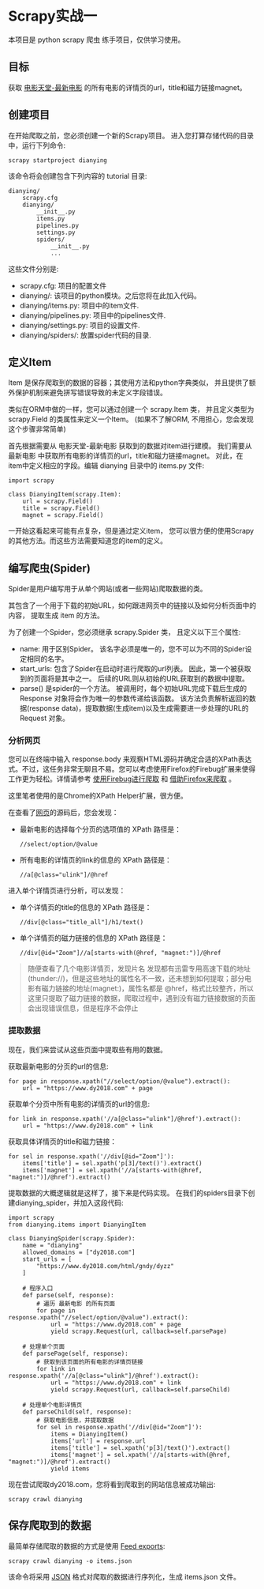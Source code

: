 # Scrapy实战一
本项目是 python scrapy 爬虫 练手项目，仅供学习使用。

## 目标
获取 [电影天堂-最新电影](https://www.dy2018.com/html/gndy/dyzz/) 的所有电影的详情页的url，title和磁力链接magnet。


## 创建项目
在开始爬取之前，您必须创建一个新的Scrapy项目。 进入您打算存储代码的目录中，运行下列命令:

    scrapy startproject dianying

该命令将会创建包含下列内容的 tutorial 目录:

    dianying/
        scrapy.cfg
        dianying/
            __init__.py
            items.py
            pipelines.py
            settings.py
            spiders/
                __init__.py
                ...

这些文件分别是:
- scrapy.cfg: 项目的配置文件
- dianying/: 该项目的python模块。之后您将在此加入代码。
- dianying/items.py: 项目中的item文件.
- dianying/pipelines.py: 项目中的pipelines文件.
- dianying/settings.py: 项目的设置文件.
- dianying/spiders/: 放置spider代码的目录.


## 定义Item
Item 是保存爬取到的数据的容器；其使用方法和python字典类似， 并且提供了额外保护机制来避免拼写错误导致的未定义字段错误。

类似在ORM中做的一样，您可以通过创建一个 scrapy.Item 类， 并且定义类型为 scrapy.Field 的类属性来定义一个Item。 (如果不了解ORM, 不用担心，您会发现这个步骤非常简单)

首先根据需要从 电影天堂-最新电影 获取到的数据对item进行建模。 我们需要从 最新电影 中获取所有电影的详情页的url，title和磁力链接magnet。 对此，在item中定义相应的字段。编辑 dianying 目录中的 items.py 文件:

    import scrapy

    class DianyingItem(scrapy.Item):
        url = scrapy.Field()
        title = scrapy.Field()
        magnet = scrapy.Field()

一开始这看起来可能有点复杂，但是通过定义item， 您可以很方便的使用Scrapy的其他方法。而这些方法需要知道您的item的定义。


## 编写爬虫(Spider)
Spider是用户编写用于从单个网站(或者一些网站)爬取数据的类。

其包含了一个用于下载的初始URL，如何跟进网页中的链接以及如何分析页面中的内容， 提取生成 item 的方法。

为了创建一个Spider，您必须继承 scrapy.Spider 类， 且定义以下三个属性:
- name: 用于区别Spider。 该名字必须是唯一的，您不可以为不同的Spider设定相同的名字。
- start_urls: 包含了Spider在启动时进行爬取的url列表。 因此，第一个被获取到的页面将是其中之一。 后续的URL则从初始的URL获取到的数据中提取。
- parse() 是spider的一个方法。 被调用时，每个初始URL完成下载后生成的 Response 对象将会作为唯一的参数传递给该函数。 该方法负责解析返回的数据(response data)，提取数据(生成item)以及生成需要进一步处理的URL的 Request 对象。


### 分析网页
您可以在终端中输入 response.body 来观察HTML源码并确定合适的XPath表达式。不过，这任务非常无聊且不易。您可以考虑使用Firefox的Firebug扩展来使得工作更为轻松。详情请参考 [使用Firebug进行爬取](http://scrapy-chs.readthedocs.io/zh_CN/latest/topics/firebug.html#topics-firebug) 和 [借助Firefox来爬取](http://scrapy-chs.readthedocs.io/zh_CN/latest/topics/firefox.html#topics-firefox) 。

这里笔者使用的是Chrome的XPath Helper扩展，很方便。

在查看了[网页](https://www.dy2018.com/html/gndy/dyzz/)的源码后，您会发现：
- 最新电影的选择每个分页的选项值的 XPath 路径是：

      //select/option/@value

- 所有电影的详情页的link的信息的 XPath 路径是：

      //a[@class="ulink"]/@href

进入单个详情页进行分析，可以发现：
- 单个详情页的title的信息的 XPath 路径是：

      //div[@class="title_all"]/h1/text()
- 单个详情页的磁力链接的信息的 XPath 路径是：

      //div[@id="Zoom"]//a[starts-with(@href, "magnet:")]/@href

> 随便查看了几个电影详情页，发现片名
发现都有迅雷专用高速下载的地址(thunder://)，但是这些地址的属性名不一致，还未想到如何提取；部分电影有磁力链接的地址(magnet:)，属性名都是 @href，格式比较整齐，所以这里只提取了磁力链接的数据，爬取过程中，遇到没有磁力链接数据的页面会出现错误信息，但是程序不会停止


### 提取数据
现在，我们来尝试从这些页面中提取些有用的数据。

获取最新电影的分页的url的信息:

    for page in response.xpath("//select/option/@value").extract():
        url = "https://www.dy2018.com" + page
获取单个分页中所有电影的详情页的url的信息:

    for link in response.xpath('//a[@class="ulink"]/@href').extract():
        url = "https://www.dy2018.com" + link

获取具体详情页的title和磁力链接：

    for sel in response.xpath('//div[@id="Zoom"]'):
        items['title'] = sel.xpath('p[3]/text()').extract()
        items['magnet'] = sel.xpath('//a[starts-with(@href, "magnet:")]/@href').extract()

提取数据的大概逻辑就是这样了，接下来是代码实现。
在我们的spiders目录下创建dianying_spider，并加入这段代码:

    import scrapy
    from dianying.items import DianyingItem

    class DianyingSpider(scrapy.Spider):
        name = "dianying"
        allowed_domains = ["dy2018.com"]
        start_urls = [
            "https://www.dy2018.com/html/gndy/dyzz"
        ]

        # 程序入口
        def parse(self, response):
            # 遍历 最新电影 的所有页面
            for page in response.xpath("//select/option/@value").extract():
                url = "https://www.dy2018.com" + page
                yield scrapy.Request(url, callback=self.parsePage)

        # 处理单个页面
        def parsePage(self, response):
            # 获取到该页面的所有电影的详情页链接
            for link in response.xpath('//a[@class="ulink"]/@href').extract():
                url = "https://www.dy2018.com" + link
                yield scrapy.Request(url, callback=self.parseChild)

        # 处理单个电影详情页
        def parseChild(self, response):
            # 获取电影信息，并提取数据
            for sel in response.xpath('//div[@id="Zoom"]'):
                items = DianyingItem()
                items['url'] = response.url
                items['title'] = sel.xpath('p[3]/text()').extract()
                items['magnet'] = sel.xpath('//a[starts-with(@href, "magnet:")]/@href').extract()
                yield items


现在尝试爬取dy2018.com，您将看到爬取到的网站信息被成功输出:

    scrapy crawl dianying


## 保存爬取到的数据
最简单存储爬取的数据的方式是使用 [Feed exports](http://scrapy-chs.readthedocs.io/zh_CN/latest/topics/feed-exports.html#topics-feed-exports):

    scrapy crawl dianying -o items.json

该命令将采用 [JSON](https://en.wikipedia.org/wiki/JSON) 格式对爬取的数据进行序列化，生成 items.json 文件。
